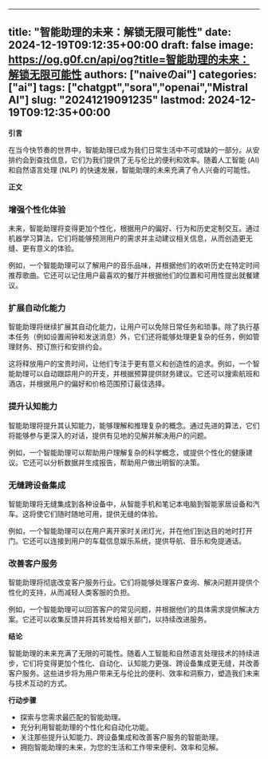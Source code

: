 
---
title: "智能助理的未来：解锁无限可能性"
date: 2024-12-19T09:12:35+00:00
draft: false
image: https://og.g0f.cn/api/og?title=智能助理的未来：解锁无限可能性
authors: ["naiveのai"]
categories: ["ai"]
tags: ["chatgpt","sora","openai","Mistral AI"]
slug: "20241219091235"
lastmod: 2024-12-19T09:12:35+00:00
---
**引言**

在当今快节奏的世界中，智能助理已成为我们日常生活中不可或缺的一部分。从安排约会到查找信息，它们为我们提供了无与伦比的便利和效率。随着人工智能 (AI) 和自然语言处理 (NLP) 的快速发展，智能助理的未来充满了令人兴奋的可能性。

**正文**

### 增强个性化体验

未来，智能助理将变得更加个性化，根据用户的偏好、行为和历史定制交互。通过机器学习算法，它们将能够预测用户的需求并主动建议相关信息，从而创造更无缝、更有意义的体验。

例如，一个智能助理可以了解用户的音乐品味，并根据他们的收听历史在特定时间推荐歌曲。它还可以记住用户最喜欢的餐厅并根据他们的位置和可用性提出就餐建议。

### 扩展自动化能力

智能助理将继续扩展其自动化能力，让用户可以免除日常任务和琐事。除了执行基本任务（例如设置闹钟和发送消息）外，它们还将能够处理更复杂的任务，例如管理财务、预订旅行和安排约会。

这将释放用户的宝贵时间，让他们专注于更有意义和创造性的追求。例如，一个智能助理可以自动跟踪用户的开支，并根据预算提供财务建议。它还可以搜索航班和酒店，并根据用户的偏好和价格范围预订最佳选择。

### 提升认知能力

智能助理将提升其认知能力，能够理解和推理复杂的概念。通过先进的算法，它们将能够参与更深入的对话，提供有见地的见解并解决用户的问题。

例如，一个智能助理可以帮助用户理解复杂的科学概念，或提供个性化的健康建议。它还可以分析数据并生成报告，帮助用户做出明智的决策。

### 无缝跨设备集成

智能助理将无缝集成到各种设备中，从智能手机和笔记本电脑到智能家居设备和汽车。这将使它们随时随地可用，提供无缝的体验。

例如，一个智能助理可以在用户离开家时关闭灯光，并在他们到达目的地时打开门。它还可以连接到用户的车载信息娱乐系统，提供导航、音乐和免提通话。

### 改善客户服务

智能助理将彻底改变客户服务行业。它们将能够处理客户查询、解决问题并提供个性化的支持，从而减轻人类客服的负担。

例如，一个智能助理可以回答客户的常见问题，并根据他们的具体需求提供解决方案。它还可以收集反馈并将其转发给相关部门，以持续改进服务。

**结论**

智能助理的未来充满了无限的可能性。随着人工智能和自然语言处理技术的持续进步，它们将变得更加个性化、自动化、认知能力更强、跨设备集成更无缝，并改善客户服务。这些进步将为用户带来无与伦比的便利、效率和洞察力，塑造我们未来与技术互动的方式。

**行动步骤**

* 探索与您需求最匹配的智能助理。
* 充分利用智能助理的个性化和自动化功能。
* 关注那些提升认知能力、跨设备集成和改善客户服务的智能助理。
* 拥抱智能助理的未来，为您的生活和工作带来便利、效率和见解。
